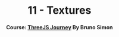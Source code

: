 <div align="center">

# 11 - Textures

#### Course: [ThreeJS Journey][course] By Bruno Simon

</div>

<!-----------------------------------{ Links }---------------------------------->

[course]: https://threejs-journey.com
